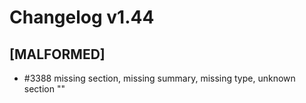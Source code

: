 # Changelog v1.44

## [MALFORMED]


 - #3388 missing section, missing summary, missing type, unknown section ""

